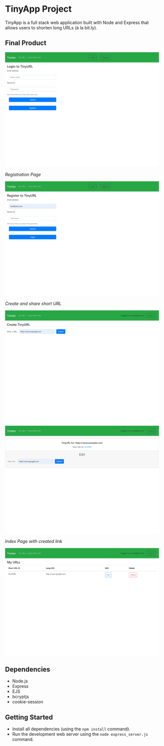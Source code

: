 # TinyApp Project

TinyApp is a full stack web application built with Node and Express that allows users to shorten long URLs (à la bit.ly).

## Final Product

!["Login"](https://github.com/anironL/W03_tinyapp/blob/main/docs/localhost_8080_login_page.png)

*Registration Page*

!["Register"](https://github.com/anironL/W03_tinyapp/blob/main/docs/localhost_8080_register_page.png)

*Create and share short URL*

!["Create short URLs."](https://github.com/anironL/W03_tinyapp/blob/main/docs/localhost_8080_urls_create_shortURL.png)
!["Share and edit created URLs."](https://github.com/anironL/W03_tinyapp/blob/main/docs/localhost_8080_urls_edit_longURL.png)

*Index Page with created link*

!["Index page"](https://github.com/anironL/W03_tinyapp/blob/main/docs/localhost_8080_urls_index_page.png)

## Dependencies

- Node.js
- Express
- EJS
- bcryptjs
- cookie-session

## Getting Started

- Install all dependencies (using the `npm install` command).
- Run the development web server using the `node express_server.js` command.